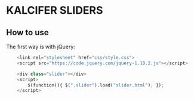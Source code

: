 # KALCIFER SLIDERS

## How to use

The first way is with jQuery:

```python
    <link rel="stylesheet" href="css/style.css">
    <script src="https://code.jquery.com/jquery-1.10.2.js"></script>
```
```python
    <div class="slider"></div>
    <script>
        $(function(){ $(".slider").load("slider.html"); });
    </script>
```
